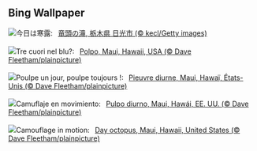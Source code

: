 ## Bing Wallpaper
![](https://www.bing.com/th?id=OHR.Ryuzufalls2025_JA-JP6418303608_UHD.jpg&w=1000)今日は寒露:&nbsp;&ensp;[竜頭の滝, 栃木県 日光市 (© kecl/Getty images)](https://www.bing.com/th?id=OHR.Ryuzufalls2025_JA-JP6418303608_UHD.jpg)
<br><br/>
![](https://www.bing.com/th?id=OHR.OctopusCyanea_IT-IT0571963002_UHD.jpg&w=1000)Tre cuori nel blu?:&nbsp;&ensp;[Polpo, Maui, Hawaii, USA (© Dave Fleetham/plainpicture)](https://www.bing.com/th?id=OHR.OctopusCyanea_IT-IT0571963002_UHD.jpg)
<br><br/>
![](https://www.bing.com/th?id=OHR.OctopusCyanea_FR-FR1796300491_UHD.jpg&w=1000)Poulpe un jour, poulpe toujours !:&nbsp;&ensp;[Pieuvre diurne, Maui, Hawaï, États-Unis (© Dave Fleetham/plainpicture)](https://www.bing.com/th?id=OHR.OctopusCyanea_FR-FR1796300491_UHD.jpg)
<br><br/>
![](https://www.bing.com/th?id=OHR.OctopusCyanea_ES-ES0861664902_UHD.jpg&w=1000)Camuflaje en movimiento:&nbsp;&ensp;[Pulpo diurno, Maui, Hawái, EE. UU. (© Dave Fleetham/plainpicture)](https://www.bing.com/th?id=OHR.OctopusCyanea_ES-ES0861664902_UHD.jpg)
<br><br/>
![](https://www.bing.com/th?id=OHR.OctopusCyanea_EN-GB5018105251_UHD.jpg&w=1000)Camouflage in motion:&nbsp;&ensp;[Day octopus, Maui, Hawaii, United States (© Dave Fleetham/plainpicture)](https://www.bing.com/th?id=OHR.OctopusCyanea_EN-GB5018105251_UHD.jpg)
<br><br/>
